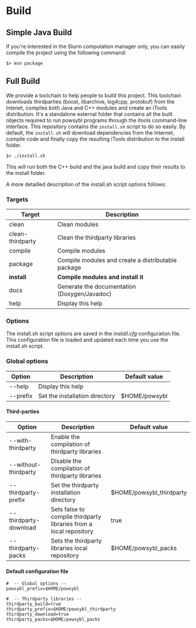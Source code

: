 # Build

## Simple Java Build
If you're interested in the Slurm computation manager only, you can easily compile the project using the following command:
```
$> mvn package
```

## Full Build
We provide a toolchain to help people to build this project. This toolchain downloads thirdparties (boost, libarchive,
log4cpp, protobuf) from the Intenet, compiles both Java and C++ modules and create an iTools distribution. It's a
standalone external folder that contains all the built objects required to run powsybl programs through the itools
command-line interface. This repository contains the `install.sh` script to do so easily. By default, the `install.sh`
will download dependencies from the Internet, compile code and finally copy the resulting iTools distribution to the
install folder.
```
$> ./install.sh
```
This will run both the C++ build and the java build and copy their results to the install folder.

A more detailled description of the install.sh script options follows:

### Targets

| Target           | Description                                        |
|------------------|----------------------------------------------------|
| clean            | Clean modules                                      |
| clean-thirdparty | Clean the thirdparty libraries                     |
| compile          | Compile modules                                    |
| package          | Compile modules and create a distributable package |
| __install__      | __Compile modules and install it__                 |
| docs             | Generate the documentation (Doxygen/Javadoc)       |
| help             | Display this help                                  |

### Options

The install.sh script options are saved in the *install.cfg* configuration file. This configuration file is loaded and
updated each time you use the install.sh script.

### Global options

| Option   | Description                    | Default value |
|----------|--------------------------------|---------------|
| --help   | Display this help              |               |
| --prefix | Set the installation directory | $HOME/powsybl |

#### Third-parties

| Option                | Description                                                        | Default value            |
|-----------------------|--------------------------------------------------------------------|--------------------------|
| --with-thirdparty     | Enable the compilation of thirdparty libraries                     |                          |
| --without-thirdparty  | Disable the compilation of thirdparty libraries                    |                          |
| --thirdparty-prefix   | Set the thirdparty installation directory                          | $HOME/powsybl_thirdparty |
| --thirdparty-download | Sets false to compile thirdparty libraries from a local repository | true                     |
| --thirdparty-packs    | Sets the thirdparty libraries local repository                     | $HOME/powsybl_packs      |

#### Default configuration file
```
#  -- Global options --
powsybl_prefix=$HOME/powsybl

#  -- Thirdparty libraries --
thirdparty_build=true
thirdparty_prefix=$HOME/powsybl_thirdparty
thirdparty_download=true
thirdparty_packs=$HOME/powsybl_packs
```